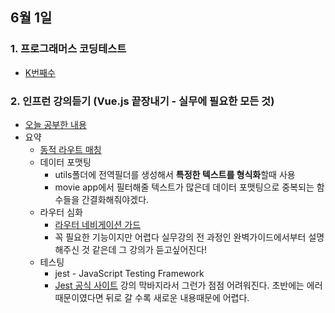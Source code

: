 ## 6월 1일
### 1. 프로그래머스 코딩테스트
- [K번째수](https://github.com/leemyungju9347/Algorithm/blob/master/Level_01/K%EB%B2%88%EC%A7%B8%EC%88%98.html)

### 2. 인프런 강의듣기 (Vue.js 끝장내기 - 실무에 필요한 모든 것)
- [오늘 공부한 내용](https://github.com/leemyungju9347/TIL/blob/master/Vue/Vue.js%20%EB%81%9D%EC%9E%A5%EB%82%B4%EA%B8%B0%20-%20%EC%8B%A4%EB%AC%B4%EC%97%90%20%ED%95%84%EC%9A%94%ED%95%9C%20%EB%AA%A8%EB%93%A0%20%EA%B2%83.md#%ED%95%99%EC%8A%B5-%EB%85%B8%ED%8A%B8-%EB%8D%B0%EC%9D%B4%ED%84%B0-%EC%88%98%EC%A0%95)
- 요약
	- [동적 라우트 매칭](https://router.vuejs.org/kr/guide/essentials/dynamic-matching.html)
	- 데이터 포맷팅
		- utils폴더에 전역필더를 생성해서 **특정한 텍스트를 형식화**할때 사용
		- movie app에서 필터해줄 텍스트가 많은데 데이터 포맷팅으로 중복되는 함수들을 간결화해줘야겠다.
	- 라우터 심화
		- [라우터 네비게이션 가드](https://router.vuejs.org/guide/advanced/navigation-guards.html)
		 - 꼭 필요한 기능이지만 어렵다 실무강의 전 과정인 완벽가이드에서부터 설명해주신 것 같은데 그 강의가 듣고싶어진다!
	- 테스팅 
		- jest - JavaScript Testing Framework 
		- [Jest 공식 사이트](https://jestjs.io/en/)
강의 막바지라서 그런가 점점 어려워진다. 초반에는 에러 때문이였다면 뒤로 갈 수록 새로운 내용때문에 어렵다. 
